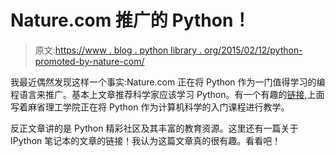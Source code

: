 # Nature.com 推广的 Python！

> 原文:[https://www . blog . python library . org/2015/02/12/python-promoted-by-nature-com/](https://www.blog.pythonlibrary.org/2015/02/12/python-promoted-by-nature-com/)

我最近偶然发现这样一个事实:Nature.com 正在将 Python 作为一门值得学习的编程语言来推广。基本上文章推荐科学家应该学习 Python。有一个有趣的[链接](https://www.edx.org/course/introduction-computer-science-mitx-6-00-1x-0#.VNyzsHXN_uM),上面写着麻省理工学院正在将 Python 作为计算机科学的入门课程进行教学。

反正文章讲的是 Python 精彩社区及其丰富的教育资源。这里还有一篇关于 IPython 笔记本的文章的链接！我认为这篇文章真的很有趣。看看吧！